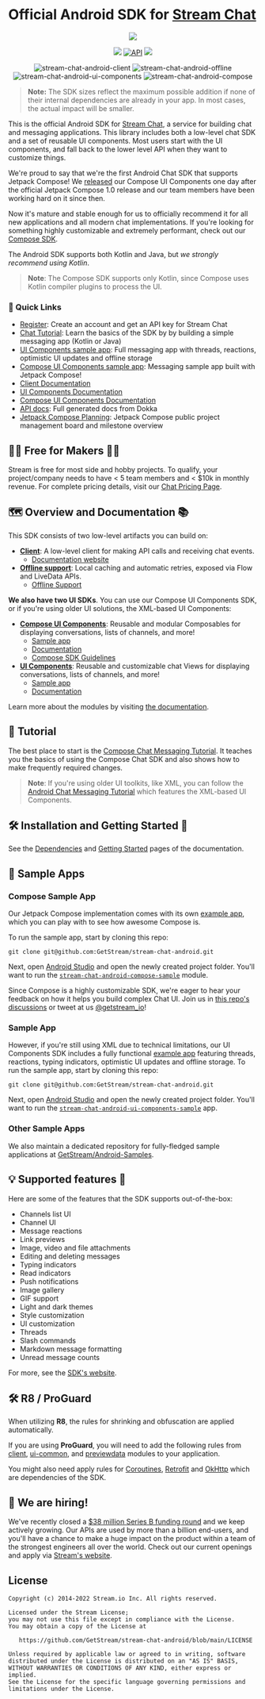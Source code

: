 # Official Android SDK for [Stream Chat](https://getstream.io/chat/sdk/android/)

<p align="center">
  <a href="https://getstream.io/tutorials/android-chat/">
    <img src="/docs/sdk-hero-android.png"/>
  </a>
</p>

<p align="center">
  <a href="https://github.com/GetStream/stream-chat-android/actions/workflows/build-and-test.yml"><img src="https://github.com/GetStream/stream-chat-android/workflows/Build%20and%20test/badge.svg" /></a>
  <a href="https://android-arsenal.com/api?level=21"><img alt="API" src="https://img.shields.io/badge/API-21%2B-brightgreen.svg?style=flat"/></a>
  <a href="https://github.com/GetStream/stream-chat-android/releases"><img src="https://img.shields.io/github/v/release/GetStream/stream-chat-android" /></a>
</p>

<div align="center">

![stream-chat-android-client](https://img.shields.io/badge/stream--chat--android--client-3.16%20MB-lightgreen)
![stream-chat-android-offline](https://img.shields.io/badge/stream--chat--android--offline-3.37%20MB-lightgreen)
![stream-chat-android-ui-components](https://img.shields.io/badge/stream--chat--android--ui--components-7.89%20MB-lightgreen)
![stream-chat-android-compose](https://img.shields.io/badge/stream--chat--android--compose-9.93%20MB-lightgreen)

</div>

> **Note:** The SDK sizes reflect the maximum possible addition if none of their internal dependencies are already in your app. In most cases, the actual impact will be smaller.

This is the official Android SDK for [Stream Chat](https://getstream.io/chat/sdk/android/), a service for building chat and messaging applications. This library includes both a low-level chat SDK and a set of reusable UI components. Most users start with the UI components, and fall back to the lower level API when they want to customize things.

We're proud to say that we're the first Android Chat SDK that supports Jetpack Compose! We [released](https://github.com/GetStream/stream-chat-android/releases/tag/4.15.0) our Compose UI Components one day after the official Jetpack Compose 1.0 release and our team members have been working hard on it since then.

Now it's mature and stable enough for us to officially recommend it for all new applications and all modern chat implementations. If you're looking for something highly customizable and extremely performant, check out our [Compose SDK](https://getstream.io/chat/sdk/compose/).

The Android SDK supports both Kotlin and Java, but *we strongly recommend using Kotlin*.

> **Note**: The Compose SDK supports only Kotlin, since Compose uses Kotlin compiler plugins to process the UI.

### 🔗 Quick Links

* [Register](https://getstream.io/chat/trial/): Create an account and get an API key for Stream Chat
* [Chat Tutorial](https://getstream.io/tutorials/android-chat/#kotlin): Learn the basics of the SDK by by building a simple messaging app (Kotlin or Java)
* [UI Components sample app](/stream-chat-android-ui-components-sample): Full messaging app with threads, reactions, optimistic UI updates and offline storage
* [Compose UI Components sample app](/stream-chat-android-compose-sample): Messaging sample app built with Jetpack Compose!
* [Client Documentation](https://getstream.io/chat/docs/android/?language=kotlin)
* [UI Components Documentation](https://getstream.io/chat/docs/sdk/android/)
* [Compose UI Components Documentation](https://getstream.io/chat/docs/sdk/android/compose/overview/)
* [API docs](https://getstream.github.io/stream-chat-android/): Full generated docs from Dokka
* [Jetpack Compose Planning](https://github.com/orgs/GetStream/projects/6): Jetpack Compose public project management board and milestone overview

## 👩‍💻 Free for Makers 👨‍💻

Stream is free for most side and hobby projects. To qualify, your project/company needs to have < 5 team members and < $10k in monthly revenue.
For complete pricing details, visit our [Chat Pricing Page](https://getstream.io/chat/pricing/).

## 🗺️ Overview and Documentation 📚

This SDK consists of two low-level artifacts you can build on:

- [**Client**](/stream-chat-android-client): A low-level client for making API calls and receiving chat events.
    - [Documentation website](https://getstream.io/chat/docs/android/?language=kotlin)
- [**Offline support**](/stream-chat-android-offline): Local caching and automatic retries, exposed via Flow and LiveData APIs.
    - [Offline Support](https://getstream.io/chat/docs/sdk/android/client/guides/offline-support/)

**We also have two UI SDKs**. You can use our Compose UI Components SDK, or if you're using older UI solutions, the XML-based UI Components:

- [**Compose UI Components**](/stream-chat-android-compose): Reusable and modular Composables for displaying conversations, lists of channels, and more!
  - [Sample app](/stream-chat-android-compose-sample)
  - [Documentation](https://getstream.io/chat/docs/sdk/android/compose/overview/)
  - [Compose SDK Guidelines](/stream-chat-android-compose/GUIDELINES.md)
- [**UI Components**](/stream-chat-android-ui-components): Reusable and customizable chat Views for displaying conversations, lists of channels, and more!
  - [Sample app](/stream-chat-android-ui-components-sample)
  - [Documentation](https://getstream.io/chat/docs/sdk/android/ui/overview/)

Learn more about the modules by visiting [the documentation](https://getstream.io/chat/docs/sdk/android/).

## 📖 Tutorial

The best place to start is the [Compose Chat Messaging Tutorial](https://getstream.io/chat/compose/tutorial/). It teaches you the basics of using the Compose Chat SDK and also shows how to make frequently required changes.

>  **Note**: If you're using older UI toolkits, like XML, you can follow the [Android Chat Messaging Tutorial](https://getstream.io/tutorials/android-chat/) which features the XML-based UI Components.

## 🛠️ Installation and Getting Started 🚀

See the [Dependencies](https://getstream.io/chat/docs/sdk/android/basics/dependencies/) and [Getting Started](https://getstream.io/chat/docs/sdk/android/client/overview/) pages of the documentation.

## 🔮 Sample Apps

### Compose Sample App

Our Jetpack Compose implementation comes with its own [example app](/stream-chat-android-compose-sample), which you can play with to see how awesome Compose is.

To run the sample app, start by cloning this repo:

```shell
git clone git@github.com:GetStream/stream-chat-android.git
```

Next, open [Android Studio](https://developer.android.com/studio) and open the newly created project folder. You'll want to run the [`stream-chat-android-compose-sample`](/stream-chat-android-compose-sample) module.

Since Compose is a highly customizable SDK, we're eager to hear your feedback on how it helps you build complex Chat UI. Join us in [this repo's discussions](https://github.com/GetStream/stream-chat-android/discussions) or tweet at us [@getstream_io](https://twitter.com/getstream_io)!

### Sample App

However, if you're still using XML due to technical limitations, our UI Components SDK includes a fully functional [example app](/stream-chat-android-ui-components-sample) featuring threads, reactions, typing indicators, optimistic UI updates and offline storage. To run the sample app, start by cloning this repo:

```shell
git clone git@github.com:GetStream/stream-chat-android.git
```

Next, open [Android Studio](https://developer.android.com/studio) and open the newly created project folder. You'll want to run the [`stream-chat-android-ui-components-sample`](/stream-chat-android-ui-components-sample) app.

### Other Sample Apps

We also maintain a dedicated repository for fully-fledged sample applications at [GetStream/Android-Samples](https://github.com/GetStream/Android-Samples).

## 💡 Supported features 🎨

Here are some of the features that the SDK supports out-of-the-box:

- Channels list UI
- Channel UI
- Message reactions
- Link previews
- Image, video and file attachments
- Editing and deleting messages
- Typing indicators
- Read indicators
- Push notifications
- Image gallery
- GIF support
- Light and dark themes
- Style customization
- UI customization
- Threads
- Slash commands
- Markdown message formatting
- Unread message counts

For more, see the [SDK's website](https://getstream.io/chat/sdk/android/).

## 🛠️ R8 / ProGuard

When utilizing **R8**, the rules for shrinking and obfuscation are applied automatically.

If you are using **ProGuard**, you will need to add the following rules from [client](https://github.com/GetStream/stream-chat-android/blob/main/stream-chat-android-client/consumer-proguard-rules.pro), [ui-common](https://github.com/GetStream/stream-chat-android/blob/main/stream-chat-android-ui-common/consumer-proguard-rules.pro), and [previewdata](https://github.com/GetStream/stream-chat-android/blob/main/stream-chat-android-previewdata/consumer-proguard-rules.pro) modules to your application.

You might also need apply rules for [Coroutines](https://github.com/Kotlin/kotlinx.coroutines/blob/master/kotlinx-coroutines-core/jvm/resources/META-INF/proguard/coroutines.pro), [Retrofit](https://github.com/square/retrofit/blob/master/retrofit/src/main/resources/META-INF/proguard/retrofit2.pro) and [OkHttp](https://github.com/square/okhttp/blob/master/okhttp/src/jvmMain/resources/META-INF/proguard/okhttp3.pro) which are dependencies of the SDK.

## 💼 We are hiring!

We've recently closed a [\$38 million Series B funding round](https://techcrunch.com/2021/03/04/stream-raises-38m-as-its-chat-and-activity-feed-apis-power-communications-for-1b-users/) and we keep actively growing.
Our APIs are used by more than a billion end-users, and you'll have a chance to make a huge impact on the product within a team of the strongest engineers all over the world.
Check out our current openings and apply via [Stream's website](https://getstream.io/team/#jobs).

## License

```
Copyright (c) 2014-2022 Stream.io Inc. All rights reserved.

Licensed under the Stream License;
you may not use this file except in compliance with the License.
You may obtain a copy of the License at

   https://github.com/GetStream/stream-chat-android/blob/main/LICENSE

Unless required by applicable law or agreed to in writing, software
distributed under the License is distributed on an "AS IS" BASIS,
WITHOUT WARRANTIES OR CONDITIONS OF ANY KIND, either express or implied.
See the License for the specific language governing permissions and
limitations under the License.
```
